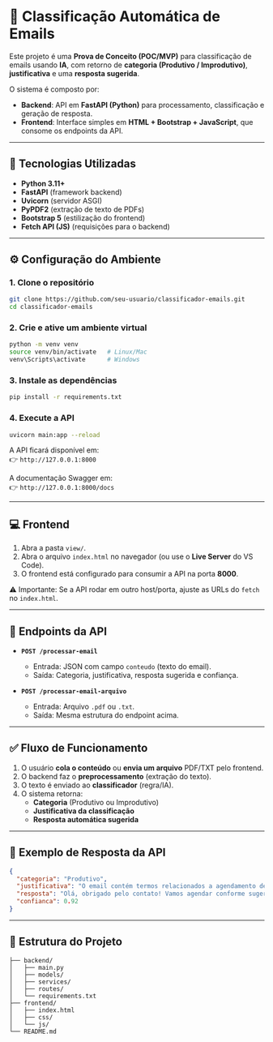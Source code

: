 # 📧 Classificação Automática de Emails  

Este projeto é uma **Prova de Conceito (POC/MVP)** para classificação de emails usando **IA**, com retorno de **categoria (Produtivo / Improdutivo)**, **justificativa** e uma **resposta sugerida**.  

O sistema é composto por:  
- **Backend**: API em **FastAPI (Python)** para processamento, classificação e geração de resposta.  
- **Frontend**: Interface simples em **HTML + Bootstrap + JavaScript**, que consome os endpoints da API.  

---

## 🚀 Tecnologias Utilizadas  

- **Python 3.11+**  
- **FastAPI** (framework backend)  
- **Uvicorn** (servidor ASGI)  
- **PyPDF2** (extração de texto de PDFs)  
- **Bootstrap 5** (estilização do frontend)  
- **Fetch API (JS)** (requisições para o backend)  

---

## ⚙️ Configuração do Ambiente  

### 1. Clone o repositório
```bash
git clone https://github.com/seu-usuario/classificador-emails.git
cd classificador-emails
```

### 2. Crie e ative um ambiente virtual
```bash
python -m venv venv
source venv/bin/activate   # Linux/Mac
venv\Scripts\activate      # Windows
```

### 3. Instale as dependências
```bash
pip install -r requirements.txt
```

### 4. Execute a API
```bash
uvicorn main:app --reload
```

A API ficará disponível em:  
👉 `http://127.0.0.1:8000`  

A documentação Swagger em:  
👉 `http://127.0.0.1:8000/docs`  

---

## 💻 Frontend  

1. Abra a pasta `view/`.  
2. Abra o arquivo `index.html` no navegador (ou use o **Live Server** do VS Code).  
3. O frontend está configurado para consumir a API na porta **8000**.  

⚠️ Importante: Se a API rodar em outro host/porta, ajuste as URLs do `fetch` no `index.html`.  

---

## 📌 Endpoints da API  

- **`POST /processar-email`**  
  - Entrada: JSON com campo `conteudo` (texto do email).  
  - Saída: Categoria, justificativa, resposta sugerida e confiança.  

- **`POST /processar-email-arquivo`**  
  - Entrada: Arquivo `.pdf` ou `.txt`.  
  - Saída: Mesma estrutura do endpoint acima.  

---

## ✅ Fluxo de Funcionamento  

1. O usuário **cola o conteúdo** ou **envia um arquivo** PDF/TXT pelo frontend.  
2. O backend faz o **preprocessamento** (extração do texto).  
3. O texto é enviado ao **classificador** (regra/IA).  
4. O sistema retorna:  
   - **Categoria** (Produtivo ou Improdutivo)  
   - **Justificativa da classificação**  
   - **Resposta automática sugerida**  

---

## 📖 Exemplo de Resposta da API  

```json
{
  "categoria": "Produtivo",
  "justificativa": "O email contém termos relacionados a agendamento de reunião.",
  "resposta": "Olá, obrigado pelo contato! Vamos agendar conforme sugerido.",
  "confianca": 0.92
}
```

---

## 📂 Estrutura do Projeto  

```
├── backend/
│   ├── main.py
│   ├── models/
│   ├── services/
│   ├── routes/
│   └── requirements.txt
├── frontend/
│   ├── index.html
│   ├── css/
│   └── js/
└── README.md
```
